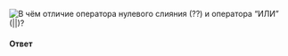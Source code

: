 ![В чём отличие оператора нулевого слияния (`??`) и оператора “ИЛИ” (`||`)?](https://youtu.be/3kvKFfPteFg?t=304)

#### Ответ

